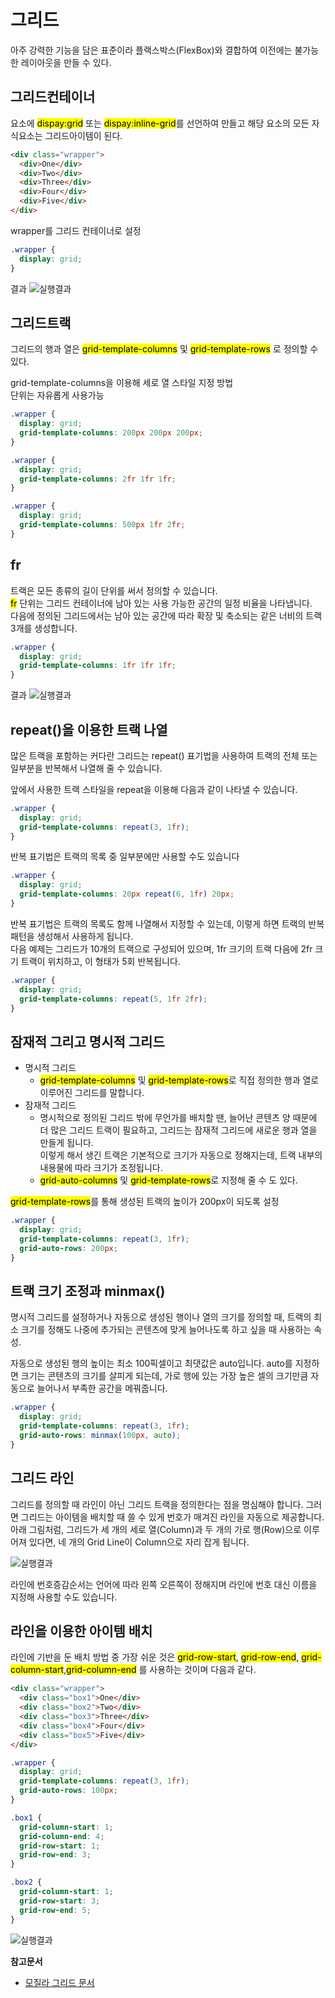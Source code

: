 # 그리드

아주 강력한 기능을 담은 표준이라 플랙스박스(FlexBox)와 결합하여 이전에는 불가능한 레이아웃을 만들 수 있다.

## 그리드컨테이너

요소에 <mark>dispay:grid</mark> 또는 <mark>dispay:inline-grid</mark>를 선언하여 만들고 해당 요소의 모든 자식요소는 그리드아이템이 된다.

```html
<div class="wrapper">
  <div>One</div>
  <div>Two</div>
  <div>Three</div>
  <div>Four</div>
  <div>Five</div>
</div>
```

wrapper를 그리드 컨테이너로 설정

```css
.wrapper {
  display: grid;
}
```

결과
![실행결과](./images/grid-container.png '그리드컨테이너')

## 그리드트랙

그리드의 행과 열은 <mark>grid-template-columns</mark> 및 <mark>grid-template-rows</mark> 로 정의할 수 있다.

grid-template-columns을 이용해 세로 열 스타일 지정 방법  
단위는 자유롭게 사용가능

```css
.wrapper {
  display: grid;
  grid-template-columns: 200px 200px 200px;
}
```

```css
.wrapper {
  display: grid;
  grid-template-columns: 2fr 1fr 1fr;
}
```

```css
.wrapper {
  display: grid;
  grid-template-columns: 500px 1fr 2fr;
}
```

## fr

트랙은 모든 종류의 길이 단위를 써서 정의할 수 있습니다.  
<mark>fr</mark> 단위는 그리드 컨테이너에 남아 있는 사용 가능한 공간의 일정 비율을 나타냅니다.  
다음에 정의된 그리드에서는 남아 있는 공간에 따라 확장 및 축소되는 같은 너비의 트랙 3개를 생성합니다.

```css
.wrapper {
  display: grid;
  grid-template-columns: 1fr 1fr 1fr;
}
```

결과
![실행결과](./images/grid-fr-unit.png 'fr단위')

## repeat()을 이용한 트랙 나열

많은 트랙을 포함하는 커다란 그리드는 repeat() 표기법을 사용하여 트랙의 전체 또는 일부분을 반복해서 나열해 줄 수 있습니다.

앞에서 사용한 트랙 스타일을 repeat을 이용해 다음과 같이 나타낼 수 있습니다.

```css
.wrapper {
  display: grid;
  grid-template-columns: repeat(3, 1fr);
}
```

반복 표기법은 트랙의 목록 중 일부분에만 사용할 수도 있습니다

```css
.wrapper {
  display: grid;
  grid-template-columns: 20px repeat(6, 1fr) 20px;
}
```

반복 표기법은 트랙의 목록도 함께 나열해서 지정할 수 있는데, 이렇게 하면 트랙의 반복 패턴을 생성해서 사용하게 됩니다.  
다음 예제는 그리드가 10개의 트랙으로 구성되어 있으며, 1fr 크기의 트랙 다음에 2fr 크기 트랙이 위치하고, 이 형태가 5회 반복됩니다.

```css
.wrapper {
  display: grid;
  grid-template-columns: repeat(5, 1fr 2fr);
}
```

## 잠재적 그리고 명시적 그리드

- 명시적 그리드
  - <mark>grid-template-columns</mark> 및 <mark>grid-template-rows</mark>로 직접 정의한 행과 열로 이루어진 그리드를 말합니다.
- 잠재적 그리드
  - 명시적으로 정의된 그리드 밖에 무언가를 배치할 땐, 늘어난 콘텐츠 양 때문에 더 많은 그리드 트랙이 필요하고, 그리드는 잠재적 그리드에 새로운 행과 열을 만들게 됩니다.  
    이렇게 해서 생긴 트랙은 기본적으로 크기가 자동으로 정해지는데, 트랙 내부의 내용물에 따라 크기가 조정됩니다.
  - <mark>grid-auto-columns</mark> 및 <mark>grid-template-rows</mark>로 지정해 줄 수 도 있다.

<mark>grid-template-rows</mark>를 통해 생성된 트랙의 높이가 200px이 되도록 설정

```css
.wrapper {
  display: grid;
  grid-template-columns: repeat(3, 1fr);
  grid-auto-rows: 200px;
}
```

## 트랙 크기 조정과 minmax()

명시적 그리드를 설정하거나 자동으로 생성된 행이나 열의 크기를 정의할 때, 트랙의 최소 크기를 정해도 나중에 추가되는 콘텐츠에 맞게 늘어나도록 하고 싶을 때 사용하는 속성.

자동으로 생성된 행의 높이는 최소 100픽셀이고 최댓값은 auto입니다. auto를 지정하면 크기는 콘텐츠의 크기를 살피게 되는데, 가로 행에 있는 가장 높은 셀의 크기만큼 자동으로 늘어나서 부족한 공간을 메꿔줍니다.

```css
.wrapper {
  display: grid;
  grid-template-columns: repeat(3, 1fr);
  grid-auto-rows: minmax(100px, auto);
}
```

## 그리드 라인

그리드를 정의할 때 라인이 아닌 그리드 트랙을 정의한다는 점을 명심해야 합니다. 그러면 그리드는 아이템을 배치할 때 쓸 수 있게 번호가 매겨진 라인을 자동으로 제공합니다. 아래 그림처럼, 그리드가 세 개의 세로 열(Column)과 두 개의 가로 행(Row)으로 이루어져 있다면, 네 개의 Grid Line이 Column으로 자리 잡게 됩니다.

![실행결과](./images/grid-line.png '그리드 라인')

라인에 번호증감순서는 언어에 따라 왼쪽 오른쪽이 정해지며 라인에 번호 대신 이름을 지정해 사용할 수도 있습니다.

## 라인을 이용한 아이템 배치

라인에 기반을 둔 배치 방법 중 가장 쉬운 것은 <mark>grid-row-start</mark>, <mark>grid-row-end</mark>,
<mark>grid-column-start</mark>,<mark>grid-column-end</mark> 를 사용하는 것이며 다음과 같다.

```html
<div class="wrapper">
  <div class="box1">One</div>
  <div class="box2">Two</div>
  <div class="box3">Three</div>
  <div class="box4">Four</div>
  <div class="box5">Five</div>
</div>
```

```css
.wrapper {
  display: grid;
  grid-template-columns: repeat(3, 1fr);
  grid-auto-rows: 100px;
}

.box1 {
  grid-column-start: 1;
  grid-column-end: 4;
  grid-row-start: 1;
  grid-row-end: 3;
}

.box2 {
  grid-column-start: 1;
  grid-row-start: 3;
  grid-row-end: 5;
}
```

![실행결과](./images/grid-line-layout.png '그리드 라인')

**참고문서**

- [모질라 그리드 문서](https://developer.mozilla.org/ko/docs/web/css/css_grid_layout/basic_concepts_of_grid_layout)
